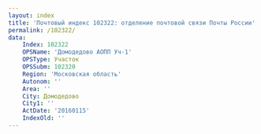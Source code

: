 ```yaml
---
layout: index
title: 'Почтовый индекс 102322: отделение почтовой связи Почты России'
permalink: /102322/
data:
    Index: 102322
    OPSName: 'Домодедово АОПП Уч-1'
    OPSType: Участок
    OPSSubm: 102320
    Region: 'Московская область'
    Autonom: ''
    Area: ''
    City: Домодедово
    City1: ''
    ActDate: '20160115'
    IndexOld: ''
---
```

